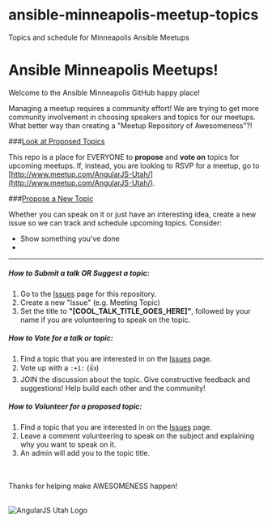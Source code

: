 # ansible-minneapolis-meetup-topics
Topics and schedule for Minneapolis Ansible Meetups

# Ansible Minneapolis Meetups!

Welcome to the Ansible Minneapolis GitHub happy place!

Managing a meetup requires a community effort!  We are trying to get more community involvement in choosing speakers and topics for our meetups.  What better way than creating a "Meetup Repository of Awesomeness"?!

###[Look at Proposed Topics](https://github.com/keithresar/ansible-minneapolis-meetup-topics/issues)

This repo is a place for EVERYONE to **propose** and **vote on** topics for upcoming meetups. If, instead, you are looking to RSVP for a meetup, go to [http://www.meetup.com/AngularJS-Utah/](http://www.meetup.com/AngularJS-Utah/).

###[Propose a New Topic](https://github.com/keithresar/ansible-minneapolis-meetup-topics/issues)

Whether you can speak on it or just have an interesting idea, create a new issue so we can track and schedule upcoming topics.  Consider:

* Show something you've done
* 

<hr />

##### How to Submit a talk OR Suggest a topic:
1. Go to the [Issues](https://github.com/AngularJSUtah/meetups/issues) page for this repository.
2. Create a new "Issue" (e.g. Meeting Topic)
3. Set the title to **"[COOL_TALK_TITLE_GOES_HERE]"**, followed by your name if you are volunteering to speak on the topic.

##### How to Vote for a talk or topic:
1. Find a topic that you are interested in on the [Issues](https://github.com/AngularJSUtah/meetups/issues) page.
2. Vote up with a `:+1:` (:+1:)
3. JOIN the discussion about the topic. Give constructive feedback and suggestions! Help build each other and the community!

##### How to Volunteer for a proposed topic:
1. Find a topic that you are interested in on the [Issues](https://github.com/AngularJSUtah/meetups/issues) page.
2. Leave a comment volunteering to speak on the subject and explaining why you want to speak on it.
3. An admin will add you to the topic title.

<br />
<br />
Thanks for helping make AWESOMENESS happen!
<br />
<br />

![AngularJS Utah Logo](https://avatars1.githubusercontent.com/u/12480044?v=3&s=200)

